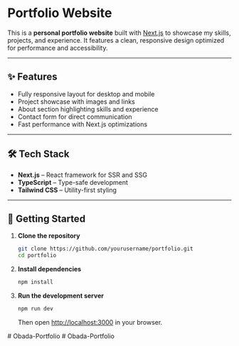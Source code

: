 # Portfolio Website

This is a **personal portfolio website** built with [Next.js](https://nextjs.org) to showcase my skills, projects, and experience.
It features a clean, responsive design optimized for performance and accessibility.

---

## ✨ Features

* Fully responsive layout for desktop and mobile
* Project showcase with images and links
* About section highlighting skills and experience
* Contact form for direct communication
* Fast performance with Next.js optimizations

---

## 🛠️ Tech Stack

* **Next.js** – React framework for SSR and SSG
* **TypeScript** – Type-safe development
* **Tailwind CSS** – Utility-first styling

---

## 🚀 Getting Started

1. **Clone the repository**

   ```bash
   git clone https://github.com/yourusername/portfolio.git
   cd portfolio
   ```

2. **Install dependencies**

   ```bash
   npm install
   ```

3. **Run the development server**

   ```bash
   npm run dev
   ```

   Then open [http://localhost:3000](http://localhost:3000) in your browser.


#   O b a d a - P o r t f o l i o  
 #   O b a d a - P o r t f o l i o  
 